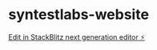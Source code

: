 # syntestlabs-website

[Edit in StackBlitz next generation editor ⚡️](https://stackblitz.com/~/github.com/ruru902/syntestlabs-website)